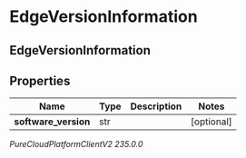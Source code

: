 # EdgeVersionInformation

## EdgeVersionInformation

## Properties

|Name | Type | Description | Notes|
|------------ | ------------- | ------------- | -------------|
| **software_version** | str |  | [optional] |



_PureCloudPlatformClientV2 235.0.0_
